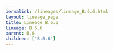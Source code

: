 ```yaml
---
permalink: /lineages/lineage_B.6.6.html
layout: lineage_page
title: Lineage B.6.6
lineage: B.6.6
parent: B.6
children: ['B.6.6']
---
```

